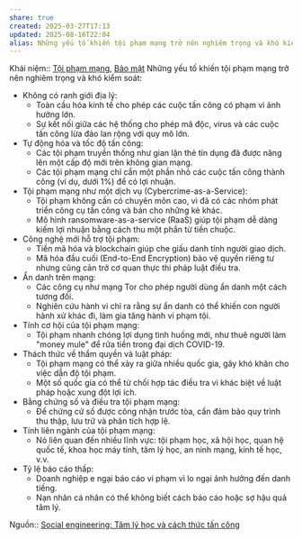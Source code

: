 ```yaml
---
share: true
created: 2025-03-27T17:13
updated: 2025-08-16T22:04
alias: Những yếu tố khiến tội phạm mạng trở nên nghiêm trọng và khó kiểm soát
---
```

Khái niệm:: [Tội phạm mạng](../../%CE%9E%20Kh%C3%A1i%20ni%E1%BB%87m/T%E1%BB%99i%20ph%E1%BA%A1m%20m%E1%BA%A1ng.md), [Bảo mật](../../%CE%9E%20Kh%C3%A1i%20ni%E1%BB%87m/B%E1%BA%A3o%20m%E1%BA%ADt.md)
Những yếu tố khiến tội phạm mạng trở nên nghiêm trọng và khó kiểm soát:
- Không có ranh giới địa lý:
  - Toàn cầu hóa kinh tế cho phép các cuộc tấn công có phạm vi ảnh hưởng lớn.
  - Sự kết nối giữa các hệ thống cho phép mã độc, virus và các cuộc tấn công lừa đảo lan rộng với quy mô lớn.
- Tự động hóa và tốc độ tấn công:
  - Các tội phạm truyền thống như gian lận thẻ tín dụng đã được nâng lên một cấp độ mới trên không
gian mạng.
  - Các tội phạm mạng chỉ cần một phần nhỏ các cuộc tấn công thành công (ví dụ, dưới 1%) để có lợi nhuận.
- Tội phạm mạng như một dịch vụ (Cybercrime-as-a-Service):
  - Tội phạm không cần có chuyên môn cao, vì đã có các nhóm phát triển công cụ tấn công và bán cho những kẻ khác.
  - Mô hình ransomware-as-a-service (RaaS) giúp tội phạm dễ dàng kiếm lợi nhuận bằng cách thu một phần từ tiền chuộc.
- Công nghệ mới hỗ trợ tội phạm:
  - Tiền mã hóa và blockchain giúp che giấu danh tính người giao dịch.
  - Mã hóa đầu cuối (End-to-End Encryption) bảo vệ quyền riêng tư nhưng cũng cản trở cơ quan thực thi pháp luật điều tra.
- Ẩn danh trên mạng:
  - Các công cụ như mạng Tor cho phép người dùng ẩn danh một cách tương đối.
  - Nghiên cứu hành vi chỉ ra rằng sự ẩn danh có thể khiến con người hành xử khác đi, làm gia tăng hành vi phạm tội.
- Tính cơ hội của tội phạm mạng:
  - Tội phạm nhanh chóng lợi dụng tình huống mới, như thuê người làm "money mule" để rửa tiền trong đại dịch COVID-19.
- Thách thức về thẩm quyền và luật pháp:
  - Tội phạm mạng có thể xảy ra giữa nhiều quốc gia, gây khó khăn cho việc dẫn độ tội phạm.
  - Một số quốc gia có thể từ chối hợp tác điều tra vì khác biệt về luật pháp hoặc xung đột lợi ích.
- Bằng chứng số và điều tra tội phạm mạng:
  - Để chứng cứ số được công nhận trước tòa, cần đảm bảo quy trình thu thập, lưu trữ và phân tích hợp lệ.
- Tính liên ngành của tội phạm mạng:
  - Nó liên quan đến nhiều lĩnh vực: tội phạm học, xã hội học, quan hệ quốc tế, khoa học máy tính, tâm lý học, an ninh mạng, kinh tế học, v.v.
- Tỷ lệ báo cáo thấp:
  - Doanh nghiệp e ngại báo cáo vi phạm vì lo ngại ảnh hưởng đến danh tiếng.
  - Nạn nhân cá nhân có thể không biết cách báo cáo hoặc sợ hậu quả tâm lý.

Nguồn:: [Social engineering: Tâm lý học và cách thức tấn công](../../%CE%9E%20Ngu%E1%BB%93n/Social%20engineering.md)

